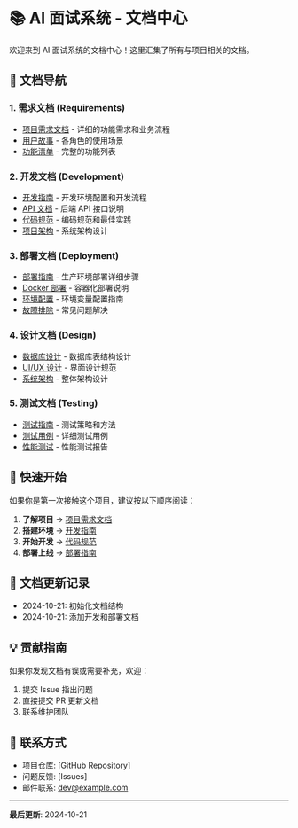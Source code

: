 # 📚 AI 面试系统 - 文档中心

欢迎来到 AI 面试系统的文档中心！这里汇集了所有与项目相关的文档。

## 📖 文档导航

### 1. 需求文档 (Requirements)
- [项目需求文档](requirements/PROJECT_REQUIREMENTS.md) - 详细的功能需求和业务流程
- [用户故事](requirements/USER_STORIES.md) - 各角色的使用场景
- [功能清单](requirements/FEATURE_LIST.md) - 完整的功能列表

### 2. 开发文档 (Development)
- [开发指南](development/DEVELOPMENT.md) - 开发环境配置和开发流程
- [API 文档](development/API.md) - 后端 API 接口说明
- [代码规范](development/CODE_STANDARDS.md) - 编码规范和最佳实践
- [项目架构](development/ARCHITECTURE.md) - 系统架构设计

### 3. 部署文档 (Deployment)
- [部署指南](deployment/DEPLOYMENT.md) - 生产环境部署详细步骤
- [Docker 部署](deployment/DOCKER.md) - 容器化部署说明
- [环境配置](deployment/ENVIRONMENT.md) - 环境变量配置指南
- [故障排除](deployment/TROUBLESHOOTING.md) - 常见问题解决

### 4. 设计文档 (Design)
- [数据库设计](design/DATABASE.md) - 数据库表结构设计
- [UI/UX 设计](design/UI_UX.md) - 界面设计规范
- [系统架构](design/SYSTEM_ARCHITECTURE.md) - 整体架构设计

### 5. 测试文档 (Testing)
- [测试指南](testing/TESTING_GUIDE.md) - 测试策略和方法
- [测试用例](testing/TEST_CASES.md) - 详细测试用例
- [性能测试](testing/PERFORMANCE.md) - 性能测试报告

## 🚀 快速开始

如果你是第一次接触这个项目，建议按以下顺序阅读：

1. **了解项目** → [项目需求文档](requirements/PROJECT_REQUIREMENTS.md)
2. **搭建环境** → [开发指南](development/DEVELOPMENT.md)
3. **开始开发** → [代码规范](development/CODE_STANDARDS.md)
4. **部署上线** → [部署指南](deployment/DEPLOYMENT.md)

## 📝 文档更新记录

- 2024-10-21: 初始化文档结构
- 2024-10-21: 添加开发和部署文档

## 💡 贡献指南

如果你发现文档有误或需要补充，欢迎：
1. 提交 Issue 指出问题
2. 直接提交 PR 更新文档
3. 联系维护团队

## 📮 联系方式

- 项目仓库: [GitHub Repository]
- 问题反馈: [Issues]
- 邮件联系: dev@example.com

---

**最后更新**: 2024-10-21
